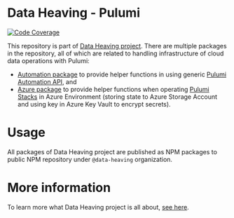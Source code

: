 # Data Heaving - Pulumi
[![Code Coverage](https://codecov.io/gh/DataHeaving/pulumi/branch/main/graph/badge.svg)](https://codecov.io/gh/DataHeaving/pulumi)

This repository is part of [Data Heaving project](https://github.com/DataHeaving).
There are multiple packages in the repository, all of which are related to handling infrastructure of cloud data operations with Pulumi:
- [Automation package](automation) to provide helper functions in using generic [Pulumi Automation API](https://www.pulumi.com/docs/guides/automation-api/), and
- [Azure package](azure) to provide helper functions when operating [Pulumi Stacks](https://www.pulumi.com/docs/reference/pkg/nodejs/pulumi/pulumi/automation/#Stack) in Azure Environment (storing state to Azure Storage Account and using key in Azure Key Vault to encrypt secrets).

# Usage
All packages of Data Heaving project are published as NPM packages to public NPM repository under `@data-heaving` organization.

# More information
To learn more what Data Heaving project is all about, [see here](https://github.com/DataHeaving/orchestration).